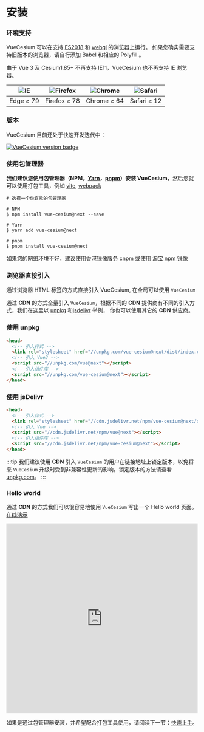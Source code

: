 <!--
 * @Author: zouyaoji@https://github.com/zouyaoji
 * @Date: 2021-04-06 09:21:03
 * @LastEditTime: 2021-12-08 09:06:03
 * @LastEditors: zouyaoji
 * @Description:
 * @FilePath: \vue-cesium@next\website\docs\zh-CN\installation.md
-->

# 安装

### 环境支持

VueCesium 可以在支持 [ES2018](https://caniuse.com/?feats=mdn-javascript_builtins_regexp_dotall,mdn-javascript_builtins_regexp_lookbehind_assertion,mdn-javascript_builtins_regexp_named_capture_groups,mdn-javascript_builtins_regexp_property_escapes,mdn-javascript_builtins_symbol_asynciterator,mdn-javascript_functions_method_definitions_async_generator_methods,mdn-javascript_grammar_template_literals_template_literal_revision,mdn-javascript_operators_destructuring_rest_in_objects,mdn-javascript_operators_spread_spread_in_destructuring,promise-finally) 和 [webgl](https://caniuse.com/webgl) 的浏览器上运行。 如果您确实需要支持旧版本的浏览器，请自行添加 Babel 和相应的 Polyfill 。

由于 Vue 3 及 Cesium1.85+ 不再支持 IE11，VueCesium 也不再支持 IE 浏览器。

| ![IE](https://cdn.jsdelivr.net/npm/@browser-logos/edge/edge_32x32.png) | ![Firefox](https://cdn.jsdelivr.net/npm/@browser-logos/firefox/firefox_32x32.png) | ![Chrome](https://cdn.jsdelivr.net/npm/@browser-logos/chrome/chrome_32x32.png) | ![Safari](https://cdn.jsdelivr.net/npm/@browser-logos/safari/safari_32x32.png) |
| ---------------------------------------------------------------------- | --------------------------------------------------------------------------------- | ------------------------------------------------------------------------------ | ------------------------------------------------------------------------------ |
| Edge ≥ 79                                                              | Firefox ≥ 78                                                                      | Chrome ≥ 64                                                                    | Safari ≥ 12                                                                    |
### 版本

VueCesium 目前还处于快速开发迭代中：

[![VueCesium version badge](https://img.shields.io/npm/v/vue-cesium/next?style=flat-square)](https://www.npmjs.org/package/vue-cesium)

### 使用包管理器

**我们建议您使用包管理器（NPM，[Yarn](https://classic.yarnpkg.com/lang/en/)，[pnpm](https://pnpm.io/)）安装 VueCesium**，然后您就可以使用打包工具，例如 [vite](https://vitejs.dev), [webpack](https://webpack.js.org/)

```shell
# 选择一个你喜欢的包管理器

# NPM
$ npm install vue-cesium@next --save

# Yarn
$ yarn add vue-cesium@next

# pnpm
$ pnpm install vue-cesium@next
```

如果您的网络环境不好，建议使用香港镜像服务 [cnpm](https://github.com/cnpm/cnpm) 或使用 [淘宝 npm 镜像](https://registry.npm.taobao.org)

### 浏览器直接引入

通过浏览器 HTML 标签的方式直接引入 VueCesium, 在全局可以使用 `VueCesium`

通过 **CDN** 的方式全量引入 `VueCesium`，根据不同的 **CDN** 提供商有不同的引入方式，我们在这里以
[unpkg](https://unpkg.com) 和[jsdelivr](https://jsdelivr.com) 举例，
你也可以使用其它的 **CDN** 供应商。

### 使用 unpkg

```html
<head>
  <!-- 引入样式 -->
  <link rel="stylesheet" href="//unpkg.com/vue-cesium@next/dist/index.css" />
  <!-- 引入 Vue3 -->
  <script src="//unpkg.com/vue@next"></script>
  <!-- 引入组件库 -->
  <script src="//unpkg.com/vue-cesium@next"></script>
</head>
```

### 使用 jsDelivr

```html
<head>
  <!-- 引入样式 -->
  <link rel="stylesheet" href="//cdn.jsdelivr.net/npm/vue-cesium@next/dist/index.css" />
  <!-- 引入 Vue -->
  <script src="//cdn.jsdelivr.net/npm/vue@next"></script>
  <!-- 引入组件库 -->
  <script src="//cdn.jsdelivr.net/npm/vue-cesium@next"></script>
</head>
```

:::tip
我们建议使用 **CDN** 引入 `VueCesium` 的用户在链接地址上锁定版本，以免将来 `VueCesium` 升级时受到非兼容性更新的影响。锁定版本的方法请查看 [unpkg.com](https://unpkg.com)。
:::

### Hello world

通过 **CDN** 的方式我们可以很容易地使用 `VueCesium` 写出一个 Hello world 页面。[在线演示](https://codepen.io/zouyaoji/pen/bGBOyJM)

<iframe height="500" style="width: 100%;" scrolling="no" title="VueCesium Demo" src="https://codepen.io/zouyaoji/embed/bGBOyJM?height=265&theme-id=light&default-tab=html,result" frameborder="no" loading="lazy" allowtransparency="true" allowfullscreen="true">
  See the Pen <a href='https://codepen.io/zouyaoji/pen/bGBOyJM'>VueCesium Demo</a> by zouyaoji
  (<a href='https://codepen.io/zouyaoji'>@zouyaoji</a>) on <a href='https://codepen.io'>CodePen</a>.
</iframe>

如果是通过包管理器安装，并希望配合打包工具使用，请阅读下一节：[快速上手](./#/zh-CN/component/quickstart)。
